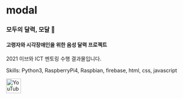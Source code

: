 # modal

###  모두의 달력, 모달 :calendar:
#### 고령자와 시각장애인을 위한 음성 달력 프로젝트
2021 이브와 ICT 멘토링 수행 결과물입니다.

Skills: Python3, RaspberryPi4, Raspbian, firebase, html, css, javascript


[<img src='https://cdn.jsdelivr.net/npm/simple-icons@3.0.1/icons/youtube.svg' alt='YouTube' height='40'>](https://www.youtube.com/watch?v=6jRuvwU2PHo)  




